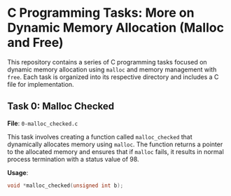 # C Programming Tasks: More on Dynamic Memory Allocation (Malloc and Free)

This repository contains a series of C programming tasks focused on dynamic memory allocation using `malloc` and memory management with `free`. Each task is organized into its respective directory and includes a C file for implementation.

## Task 0: Malloc Checked

**File**: `0-malloc_checked.c`

This task involves creating a function called `malloc_checked` that dynamically allocates memory using `malloc`. The function returns a pointer to the allocated memory and ensures that if `malloc` fails, it results in normal process termination with a status value of 98.

**Usage**:

```c
void *malloc_checked(unsigned int b);
